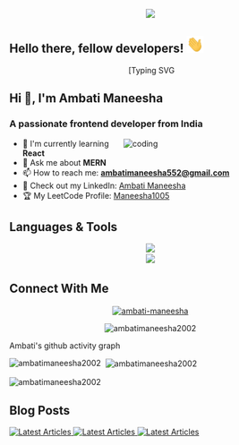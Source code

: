 <p align="center">
  <img src="https://user-images.githubusercontent.com/74038190/225813708-98b745f2-7d22-48cf-9150-083f1b00d6c9.gif" />
</p>

## Hello there, fellow developers! <img src="https://github.com/ABSphreak/ABSphreak/blob/master/gifs/Hi.gif" width="30px" height="30px">

<div align="center">
  <span>‎‎‎‎‎‎‎‎‎‎‎‎‎‎‎‎‎‎‎‎‎</span>
  [Typing SVG
</div>

## Hi 👋, I'm Ambati Maneesha
### A passionate frontend developer from India

<img align="right" alt="coding" width="300" src="https://mir-s3-cdn-cf.behance.net/project_modules/disp/601014116770475.6068beff4640a.gif">

- 🌱 I'm currently learning **React**
- 💬 Ask me about **MERN**
- 📫 How to reach me: **ambatimaneesha552@gmail.com**
- 📄 Check out my LinkedIn: [Ambati Maneesha](https://linkedin.com/in/ambati-maneesha-6313b3231/)
- 🏆 My LeetCode Profile: [Maneesha1005](https://leetcode.com/u/Maneesha1005/)

## Languages & Tools

<p align="center">
  <img src="https://skillicons.dev/icons?i=c,cpp,python,java,html,css,js,bootstrap,nodejs,django,git,firebase,react" />
  <br>
  <img src="https://skillicons.dev/icons?i=mysql,angular,bash,figma,vscode,ts" />
</p>

## Connect With Me

<p align="center">
  <a href="https://linkedin.com/in/ambati-maneesha-6313b3231/" target="blank">
    <img align="center" src="https://raw.githubusercontent.com/rahuldkjain/github-profile-readme-generator/master/src/images/icons/Social/linked-in-alt.svg" alt="ambati-maneesha" height="30" width="40" />
  </a>
</p>

<p align="center"> 
  <img src="https://komarev.com/ghpvc/?username=ambatimaneesha2002&label=Profile%20Views&theme=react-dark&style=plastic" alt="ambatimaneesha2002" /> 
</p>

Ambati's github activity graph

<p>
  <img align="left" src="https://github-readme-stats.vercel.app/api/top-langs?username=ambatimaneesha2002&show_icons=true&locale=en&layout=compact" alt="ambatimaneesha2002" />
</p>

<p>&nbsp;
  <img align="center" src="https://github-readme-stats.vercel.app/api?username=ambatimaneesha2002&show_icons=true&locale=en" alt="ambatimaneesha2002" />
</p>

<p><img align="center" src="https://github-readme-streak-stats.herokuapp.com/?user=ambatimaneesha2002&" alt="ambatimaneesha2002" /></p>

## Blog Posts

<a target="_blank" href="https://github-readme-medium-recent-article.vercel.app/medium/@ambatimaneesha2002/0">
  <img src="https://github-readme-medium-recent-article.vercel.app/medium/@ambatimaneesha2002/0" alt="Latest Articles">
</a>
<a target="_blank" href="https://github-readme-medium-recent-article.vercel.app/medium/@ambatimaneesha2002/1">
  <img src="https://github-readme-medium-recent-article.vercel.app/medium/@ambatimaneesha2002/1" alt="Latest Articles">
</a>
<a target="_blank" href="https://github-readme-medium-recent-article.vercel.app/medium/@ambatimaneesha2002/2">
  <img src="https://github-readme-medium-recent-article.vercel.app/medium/@ambatimaneesha2002/2" alt="Latest Articles">
</a>
